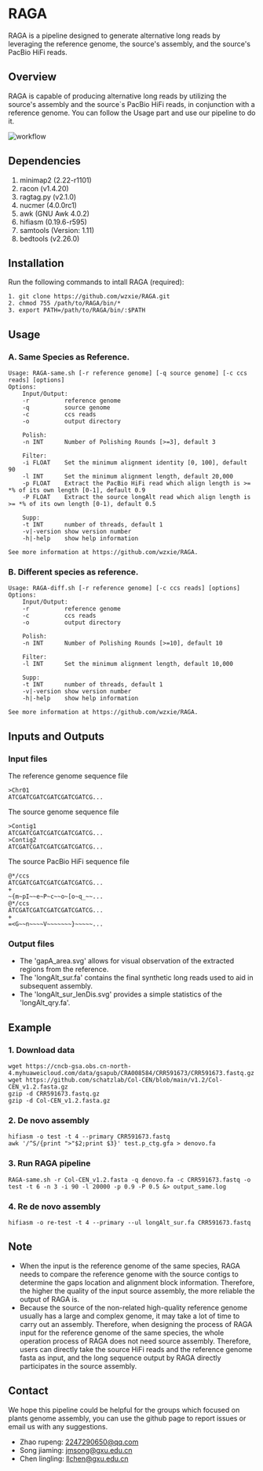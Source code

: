 # RAGA
RAGA is a pipeline designed to generate alternative long reads by leveraging the reference genome, the source\'s assembly, and the source\'s PacBio HiFi reads.

## Overview
RAGA is capable of producing alternative long reads by utilizing the source\'s assembly and the source\`s PacBio HiFi reads, in conjunction with a reference genome. You can follow the Usage part and use our pipeline to do it.

![workflow](https://github.com/wzxie/RAGA/blob/main/workflow.jpg)

## Dependencies
1. minimap2 (2.22-r1101)
2. racon (v1.4.20)
3. ragtag.py (v2.1.0)
4. nucmer (4.0.0rc1)
5. awk (GNU Awk 4.0.2)
6. hifiasm (0.19.6-r595)
7. samtools (Version: 1.11)
8. bedtools (v2.26.0)

## Installation
Run the following commands to intall RAGA (required):
```
1. git clone https://github.com/wzxie/RAGA.git
2. chmod 755 /path/to/RAGA/bin/*
3. export PATH=/path/to/RAGA/bin/:$PATH
```

## Usage
### A. Same Species as Reference.
```
Usage: RAGA-same.sh [-r reference genome] [-q source genome] [-c ccs reads] [options]
Options:
    Input/Output:
    -r          reference genome
    -q          source genome
    -c          ccs reads
    -o          output directory

    Polish:
    -n INT      Number of Polishing Rounds [>=3], default 3

    Filter:
    -i FLOAT    Set the minimum alignment identity [0, 100], default 90
    -l INT      Set the minimum alignment length, default 20,000
    -p FLOAT    Extract the PacBio HiFi read which align length is >= *% of its own length [0-1], default 0.9
    -P FLOAT    Extract the source longAlt read which align length is >= *% of its own length [0-1), default 0.5

    Supp:
    -t INT      number of threads, default 1
    -v|-version show version number
    -h|-help    show help information

See more information at https://github.com/wzxie/RAGA.
```

### B. Different species as reference.
```
Usage: RAGA-diff.sh [-r reference genome] [-c ccs reads] [options]
Options:
    Input/Output:
    -r          reference genome
    -c          ccs reads
    -o          output directory

    Polish:
    -n INT      Number of Polishing Rounds [>=10], default 10

    Filter:
    -l INT      Set the minimum alignment length, default 10,000

    Supp:
    -t INT      number of threads, default 1
    -v|-version show version number
    -h|-help    show help information

See more information at https://github.com/wzxie/RAGA.
```

## Inputs and Outputs
### Input files
The reference genome sequence file
```
>Chr01
ATCGATCGATCGATCGATCGATCG...
```
The source genome sequence file
```
>Contig1
ATCGATCGATCGATCGATCGATCG...
>Contig2
ATCGATCGATCGATCGATCGATCG...
```
The source PacBio HiFi sequence file
```
@*/ccs
ATCGATCGATCGATCGATCGATCG...
+
~{m~pI~~e~P~c~~o~[o~q_~~...
@*/ccs
ATCGATCGATCGATCGATCGATCG...
+
=<G~~n~~~~V~~~~~~~}~~~~~...
```
### Output files
* The 'gapA_area.svg' allows for visual observation of the extracted regions from the reference.
* The 'longAlt_sur.fa' contains the final synthetic long reads used to aid in subsequent assembly.
* The 'longAlt_sur_lenDis.svg' provides a simple statistics of the 'longAlt_qry.fa'.

## Example
### 1. Download data
```
wget https://cncb-gsa.obs.cn-north-4.myhuaweicloud.com/data/gsapub/CRA008584/CRR591673/CRR591673.fastq.gz
wget https://github.com/schatzlab/Col-CEN/blob/main/v1.2/Col-CEN_v1.2.fasta.gz
gzip -d CRR591673.fastq.gz
gzip -d Col-CEN_v1.2.fasta.gz
```
### 2. De novo assembly
```
hifiasm -o test -t 4 --primary CRR591673.fastq
awk '/^S/{print ">"$2;print $3}' test.p_ctg.gfa > denovo.fa
```

### 3. Run RAGA pipeline
```
RAGA-same.sh -r Col-CEN_v1.2.fasta -q denovo.fa -c CRR591673.fastq -o test -t 6 -n 3 -i 90 -l 20000 -p 0.9 -P 0.5 &> output_same.log
```
### 4. Re de novo assembly
```
hifiasm -o re-test -t 4 --primary --ul longAlt_sur.fa CRR591673.fastq
```

## Note
* When the input is the reference genome of the same species, RAGA needs to compare the reference genome with the source contigs to determine the gaps location and alignment block information. Therefore, the higher the quality of the input source assembly, the more reliable the output of RAGA is.
* Because the source of the non-related high-quality reference genome usually has a large and complex genome, it may take a lot of time to carry out an assembly. Therefore, when designing the process of RAGA input for the reference genome of the same species, the whole operation process of RAGA does not need source assembly. Therefore, users can directly take the source HiFi reads and the reference genome fasta as input, and the long sequence output by RAGA directly participates in the source assembly.

## Contact
We hope this pipeline could be helpful for the groups which focused on plants genome assembly, you can use the github page to report issues or email us with any suggestions.
* Zhao rupeng:    2247290650@qq.com
* Song jiaming:   jmsong@gxu.edu.cn
* Chen lingling:  llchen@gxu.edu.cn
